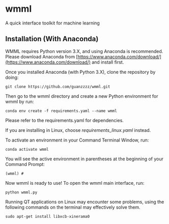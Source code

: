 # wmml
A quick interface toolkit for machine learning

## Installation (With Anaconda)
WMML requires Python version 3.X, and using Anaconda is recommended. Please download Anaconda from [https://www.anaconda.com/download/](https://www.anaconda.com/download/) and install first.

Once you installed Anaconda (with Python 3.X), clone the repository by doing:

```
git clone https://github.com/guanzzzz/wmml.git
```

Then go to the wmml directory and create a new Python environment for wmml by run:

```
conda env create -f requirements.yaml --name wmml
```

Please refer to the requirements.yaml for dependencies.

If you are installing in Linux, choose *requirements_linux.yaml* instead.

To activate an environment in your Command Terminal Window, run:

```
conda activate wmml
```

You will see the active environment in parentheses at the beginning of your Command Prompt:

```
(wmml) #
```

Now wmml is ready to use! To open the wmml main interface, run:

```
python wmml.py
```

Running QT applications on Linux may encounter some problems, using the following commands on the terminal may effectively solve them.

```
sudo apt-get install libxcb-xinerama0
```
